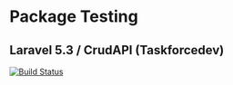 # Package Testing
## Laravel 5.3 / CrudAPI (Taskforcedev)

[![Build Status](https://travis-ci.org/package-testing/laravel-53-crudapi.svg?branch=master)](https://travis-ci.org/package-testing/laravel-53-crudapi)